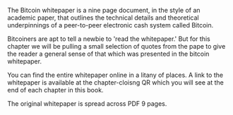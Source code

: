 The Bitcoin whitepaper is a nine page document, in the style of an academic paper, that outlines the technical details and theoretical underpinnings of a peer-to-peer electronic cash system called Bitcoin.

Bitcoiners are apt to tell a newbie to 'read the whitepaper.' But for this chapter we will be pulling a small selection of quotes from the pape to give the reader a general sense of that which was presented in the bitcoin whitepaper.

You can find the entire whitepaper online in a litany of places. A link to the whitepaper is available at the chapter-cloisng QR which you will see at the end of each chapter in this book.

The original whitepaper is spread across PDF 9 pages.